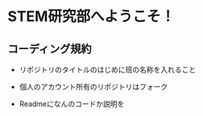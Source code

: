# STEM研究部へようこそ！

## コーディング規約

- リポジトリのタイトルのはじめに班の名称を入れること

- 個人のアカウント所有のリポジトリはフォーク

- Readmeになんのコードか説明を
